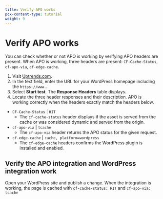 ```yaml
---
title: Verify APO works
pcx-content-type: tutorial
weight: 9
---
```


# Verify APO works

You can check whether or not APO is working by verifying APO headers are present. When APO is working, three headers are present: `CF-Cache-Status`, `cf-apo-via`, `cf-edge-cache`.

1.  Visit [Uptrends.com](https://www.uptrends.com/tools/http-response-header-check).
2.  In the text field, enter the URL for your WordPress homepage including the `https://www.`.
3.  Select **Start test**. The **Response Headers** table displays.
4.  Locate the three header responses and their description. APO is working correctly when the headers exactly match the headers below.

*   `CF-Cache-Status` | `HIT`
    *   The `cf-cache-status` header displays if the asset is served from the cache or was considered dynamic and served from the origin.
*   `cf-apo-via` | `tcache`
    *   The `cf-apo-via` header returns the APO status for the given request.
*   `cf-edge-cache` | `cache, platform=wordpress`
    *   The `cf-edge-cache` headers confirms the WordPress plugin is installed and enabled.

## Verify the APO integration and WordPress integration work

Open your WordPress site and publish a change. When the integration is working, the page is cached with `cf-cache-status: HIT` and `cf-apo-via: tcache`
